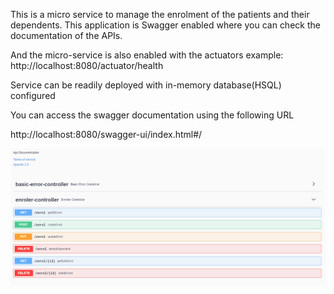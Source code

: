 This is a micro service to manage the enrolment of the patients and their dependents.
This application is Swagger enabled where you can check the documentation of the APIs.

And the micro-service is also enabled with the actuators 
example: http://localhost:8080/actuator/health

Service can be readily deployed with in-memory database(HSQL) configured


You can access the swagger documentation using the following URL

http://localhost:8080/swagger-ui/index.html#/

![Swagger Document](Capture.PNG)